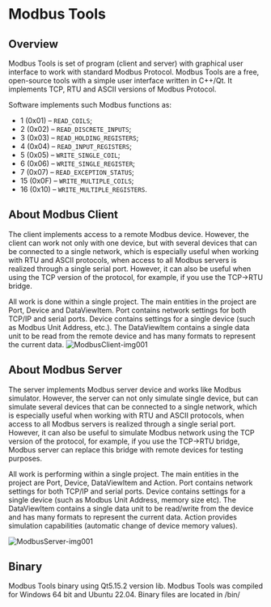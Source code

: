 # Modbus Tools

## Overview

Modbus Tools is set of program (client and server) with graphical user interface to work with standard Modbus Protocol. Modbus Tools are a free, open-source  tools with a simple user interface written in C++/Qt. It implements TCP, RTU and ASCII versions of Modbus Protocol.

Software implements such Modbus functions as:
* 1  (0x01) – `READ_COILS`;
* 2  (0x02) – `READ_DISCRETE_INPUTS`;
* 3  (0x03) – `READ_HOLDING_REGISTERS`;
* 4  (0x04) – `READ_INPUT_REGISTERS`;
* 5  (0x05) – `WRITE_SINGLE_COIL`;
* 6  (0x06) – `WRITE_SINGLE_REGISTER`;
* 7  (0x07) – `READ_EXCEPTION_STATUS`;
* 15 (0x0F) – `WRITE_MULTIPLE_COILS`;
* 16 (0x10) – `WRITE_MULTIPLE_REGISTERS`.

## About Modbus Client

The client implements access to a remote Modbus device. However, the client can work not only with one device, but with several devices that can be connected to a single network, which is especially useful when working with RTU and ASCII protocols, when access to all Modbus servers is realized through a single serial port. However, it can also be useful when using the TCP version of the protocol, for example, if you use the TCP->RTU bridge.

All work is done within a single project. The main entities in the project are Port, Device and DataViewItem. Port contains network settings for both TCP/IP and serial ports. Device contains settings for a single device (such as Modbus Unit Address, etc.).  The DataViewItem contains a single data unit to be read from the remote device and has many formats to represent the current data.
![ModbusClient-img001](https://github.com/serhmarch/ModbusTools/assets/10882627/93fccbad-3eca-415f-8454-c0e8cd890d51)

## About Modbus Server

The server implements Modbus server device and works like Modbus simulator. However, the server can  not only simulate single device, but can simulate several devices that can be connected to a single network, which is especially useful when working with RTU and ASCII protocols, when access to all Modbus servers is realized through a single serial port. However, it can also be useful to simulate Modbus network using the TCP version of the protocol, for example, if you use the TCP->RTU bridge, Modbus server can replace this bridge with remote devices for testing purposes.

All work is performing within a single project. The main entities in the project are Port, Device, DataViewItem and Action. Port contains network settings for both TCP/IP and serial ports. Device contains settings for a single device (such as Modbus Unit Address, memory size etc).  The DataViewItem contains a single data unit to be read/write from the device and has many formats to represent the current data. Action provides simulation capabilities (automatic change of device memory values).

![ModbusServer-img001](https://github.com/serhmarch/ModbusTools/assets/10882627/e53d9d87-1b77-4f8c-9ad9-1b4c967219c7)

## Binary

Modbus Tools binary using Qt5.15.2 version lib. 
Modbus Tools was compiled for Windows 64 bit and Ubuntu 22.04.
Binary files are located in <root>/bin/
